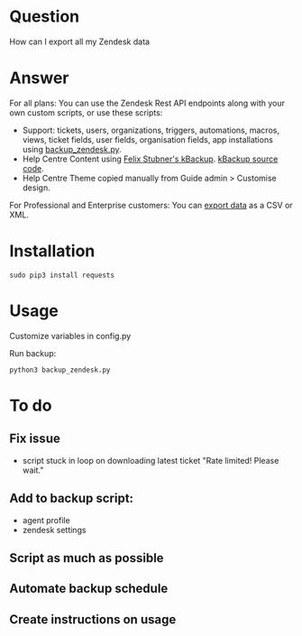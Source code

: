 # Question
How can I export all my Zendesk data

# Answer
For all plans:
You can use the Zendesk Rest API endpoints along with your own custom scripts, or use these scripts:
 - Support: tickets, users, organizations, triggers, automations, macros, views, ticket fields, user fields, organisation fields, app installations using [backup_zendesk.py](https://github.com/itsolver/zendesk/blob/master/backup_zendesk.py).
  - Help Centre Content using [Felix Stubner's kBackup](https://support.zendesk.com/hc/en-us/community/posts/210927837). [kBackup source code](https://github.com/Fail2Reap/kBackup).
   - Help Centre Theme copied manually from Guide admin > Customise design.

For Professional and Enterprise customers:
You can [export data](https://support.zendesk.com/hc/en-us/articles/203662346-Exporting-data-to-a-JSON-CSV-or-XML-file-Professional-and-Enterprise-) as a CSV or XML.

# Installation
```
sudo pip3 install requests
```

# Usage
Customize variables in config.py 

Run backup:
```
python3 backup_zendesk.py
```

# To do
## Fix issue
- script stuck in loop on downloading latest ticket "Rate limited! Please wait."

## Add to backup script: 
- agent profile
- zendesk settings
 
## Script as much as possible

## Automate backup schedule

## Create instructions on usage
